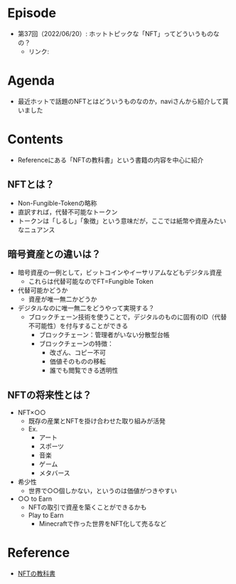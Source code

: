 # Episode
- 第37回（2022/06/20）: ホットトピックな「NFT」ってどういうものなの？
    - リンク:

# Agenda
- 最近ホットで話題のNFTとはどういうものなのか，naviさんから紹介して貰いました

# Contents
- Referenceにある「NFTの教科書」という書籍の内容を中心に紹介
## NFTとは？
- Non-Fungible-Tokenの略称
- 直訳すれば，代替不可能なトークン
- トークンは「しるし」「象徴」という意味だが，ここでは紙幣や資産みたいなニュアンス
## 暗号資産との違いは？
- 暗号資産の一例として，ビットコインやイーサリアムなどもデジタル資産
    - これらは代替可能なのでFT=Fungible Token
- 代替可能かどうか
    - 資産が唯一無二かどうか
- デジタルなのに唯一無二をどうやって実現する？
    - ブロックチェーン技術を使うことで，デジタルのものに固有のID（代替不可能性）を付与することができる
        - ブロックチェーン：管理者がいない分散型台帳
        - ブロックチェーンの特徴：
            - 改ざん、コピー不可
            - 価値そのものの移転
            - 誰でも閲覧できる透明性
## NFTの将来性とは？
- NFT×○○
    - 既存の産業とNFTを掛け合わせた取り組みが活発
    - Ex.
        - アート
        - スポーツ
        - 音楽
        - ゲーム
        - メタバース
- 希少性
    - 世界で○○個しかない，というのは価値がつきやすい
- ○○ to Earn
    - NFTの取引で資産を築くことができるかも
    - Play to Earn
        - Minecraftで作った世界をNFT化して売るなど

# Reference
- [NFTの教科書](https://www.amazon.co.jp/dp/B09HGX65C1)